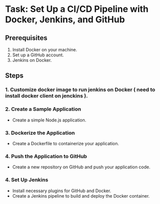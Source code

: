 # Task: Set Up a CI/CD Pipeline with Docker, Jenkins, and GitHub

## Prerequisites
1. Install Docker on your machine.
2. Set up a GitHub account.
3. Jenkins on Docker.

## Steps
### 1. Customize docker image to run jenkins on Docker ( need to install docker client on jenckins ).

### 2. Create a Sample Application
- Create a simple Node.js application.

### 3. Dockerize the Application
- Create a Dockerfile to containerize your application.

### 4. Push the Application to GitHub
- Create a new repository on GitHub and push your application code.

### 4. Set Up Jenkins
- Install necessary plugins for GitHub and Docker.
- Create a Jenkins pipeline to build and deploy the Docker container.


